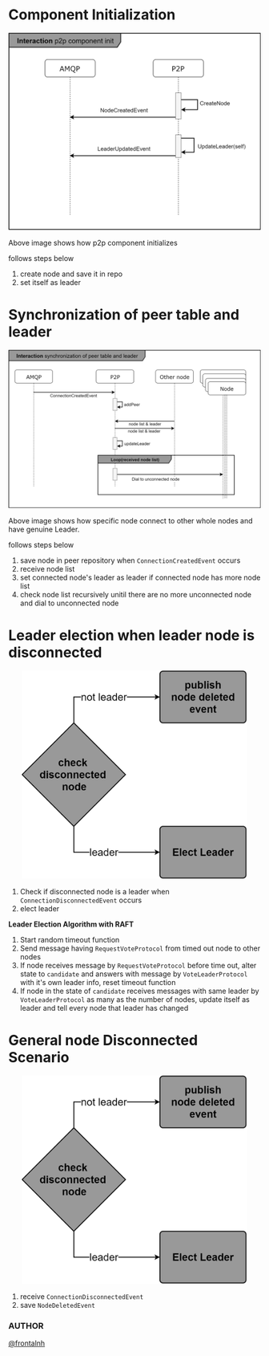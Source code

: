# Component Initialization
![init scenario](../../images/P2PComponentInitializationScenario.png)

Above image shows how p2p component initializes

follows steps below
1. create node and save it in repo
2. set itself as leader

# Synchronization of peer table and leader
![Synchronization Of Peer Table And Leader](../../images/SynchronizationOfPeerTableAndLeader.png)

Above image shows how specific node connect to other whole nodes and have genuine Leader.

follows steps below
1. save node in peer repository when `ConnectionCreatedEvent` occurs
2. receive node list
3. set connected node's leader as leader if connected node has more node list
4. check node list recursively unitil there are no more unconnected node and dial to unconnected node

# Leader election when leader node is disconnected
<p align="center"><img src="../../images/NodeDisconnectedScenario.png" width="450px"></p>

1. Check if disconnected node is a leader when `ConnectionDisconnectedEvent` occurs
2. elect leader

**Leader Election Algorithm with RAFT**
1. Start random timeout function
2. Send message having `RequestVoteProtocol` from timed out node to other nodes
3. If node receives message by `RequestVoteProtocol` before time out, alter state to `candidate` and answers with message by `VoteLeaderProtocol` with it's own leader info, reset timeout function
4. If node in the state of `candidate` receives messages with same leader by `VoteLeaderProtocol` as many as the number of nodes, update itself as leader and tell every node that leader has changed


# General node Disconnected Scenario
<p align="center"><img src="../../images/NodeDisconnectedScenario.png" width="450px"></p>

1. receive `ConnectionDisconnectedEvent`
2. save `NodeDeletedEvent`





### AUTHOR
[@frontalnh](https://github.com/frontalnh)
